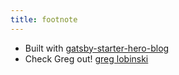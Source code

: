 ```yaml
---
title: footnote
---
```


* Built with [gatsby-starter-hero-blog](https://github.com/greglobinski/gatsby-starter-hero-blog)
* Check Greg out! [greg lobinski](https://www.greglobinski.com)

